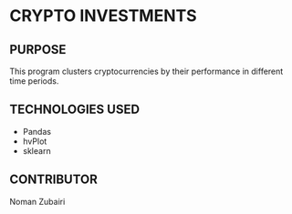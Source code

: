 # CRYPTO INVESTMENTS

## PURPOSE
This program clusters cryptocurrencies by their performance in different time periods.

## TECHNOLOGIES USED
- Pandas
- hvPlot
- sklearn

## CONTRIBUTOR
Noman Zubairi
